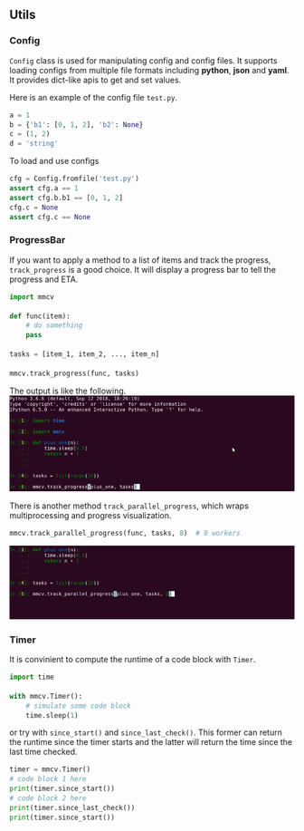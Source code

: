 ## Utils

### Config

`Config` class is used for manipulating config and config files. It supports
loading configs from multiple file formats including **python**, **json** and **yaml**.
It provides dict-like apis to get and set values.

Here is an example of the config file `test.py`.

```python
a = 1
b = {'b1': [0, 1, 2], 'b2': None}
c = (1, 2)
d = 'string'
```

To load and use configs

```python
cfg = Config.fromfile('test.py')
assert cfg.a == 1
assert cfg.b.b1 == [0, 1, 2]
cfg.c = None
assert cfg.c == None
```

### ProgressBar

If you want to apply a method to a list of items and track the progress, `track_progress`
is a good choice. It will display a progress bar to tell the progress and ETA.

```python
import mmcv

def func(item):
    # do something
    pass

tasks = [item_1, item_2, ..., item_n]

mmcv.track_progress(func, tasks)
```

The output is like the following.
![progress](_static/progress.gif)

There is another method `track_parallel_progress`, which wraps multiprocessing and
progress visualization.

```python
mmcv.track_parallel_progress(func, tasks, 8)  # 8 workers
```

![progress](_static/parallel_progress.gif)


### Timer

It is convinient to compute the runtime of a code block with `Timer`.

```python
import time

with mmcv.Timer():
    # simulate some code block
    time.sleep(1)
```

or try with `since_start()` and `since_last_check()`. This former can
return the runtime since the timer starts and the latter will return the time
since the last time checked.

```python
timer = mmcv.Timer()
# code block 1 here
print(timer.since_start())
# code block 2 here
print(timer.since_last_check())
print(timer.since_start())
```
